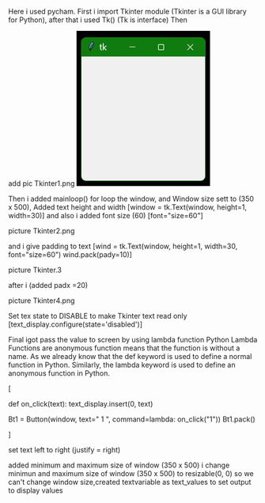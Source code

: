 Here i used pycham.
First i import Tkinter module (Tkinter is a GUI library for Python),
after that i used Tk() (Tk is interface) Then 

add pic Tkinter1.png
![alt text](https://github.com/Imad-Ibrahim-K/Tkinter-calculator/blob/main/images/Tkinter1.png)

Then i added mainloop() for loop the window,
and Window size sett to (350 x 500), Added text height and width [window = tk.Text(window, height=1, width=30)]
and also i added font size (60) [font="size=60"]

picture Tkinter2.png

and i give padding to text 
[wind = tk.Text(window, height=1, width=30, font="size=60")
wind.pack(pady=10)]

picture Tkinter.3

after i (added padx =20)

picture Tkinter4.png

Set tex state to DISABLE to make Tkinter text read only
[text_display.configure(state='disabled')]

Final igot pass the value to screen by using lambda function
Python Lambda Functions are anonymous function means that the function is
 without a name. As we already know that the def keyword is used to define
 a normal function in Python. Similarly, the lambda keyword is used to 
define an anonymous function in Python.

[

def on_click(text):
    text_display.insert(0, text)


Bt1 = Button(window, text=" 1 ", command=lambda: on_click("1"))
Bt1.pack()

]

set text left to right (justify = right)

added minimum and maximum size of window (350 x 500)
i change minimun and maximum size of window (350 x 500) to resizable(0, 0) so we 
can't change window size,created textvariable as text_values to set output to display values











